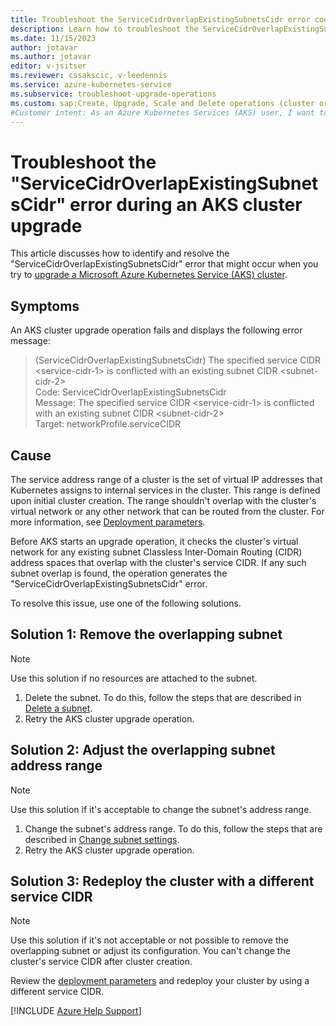 ```yaml
---
title: Troubleshoot the ServiceCidrOverlapExistingSubnetsCidr error code
description: Learn how to troubleshoot the ServiceCidrOverlapExistingSubnetsCidr error that occurs when you try to upgrade an Azure Kubernetes Service (AKS) cluster.
ms.date: 11/15/2023
author: jotavar
ms.author: jotavar
editor: v-jsitser
ms.reviewer: cssakscic, v-leedennis
ms.service: azure-kubernetes-service
ms.subservice: troubleshoot-upgrade-operations
ms.custom: sap:Create, Upgrade, Scale and Delete operations (cluster or nodepool)
#Customer intent: As an Azure Kubernetes Services (AKS) user, I want to troubleshoot a ServiceCidrOverlapExistingSubnetsCidr error so that I can upgrade the cluster successfully.
---
```


# Troubleshoot the "ServiceCidrOverlapExistingSubnetsCidr" error during an AKS cluster upgrade

This article discusses how to identify and resolve the "ServiceCidrOverlapExistingSubnetsCidr" error that might occur when you try to [upgrade a Microsoft Azure Kubernetes Service (AKS) cluster](/azure/aks/upgrade-aks-cluster).

## Symptoms

An AKS cluster upgrade operation fails and displays the following error message:

> (ServiceCidrOverlapExistingSubnetsCidr) The specified service CIDR \<service-cidr-1> is conflicted with an existing subnet CIDR \<subnet-cidr-2>  
> Code: ServiceCidrOverlapExistingSubnetsCidr  
> Message: The specified service CIDR \<service-cidr-1> is conflicted with an existing subnet CIDR \<subnet-cidr-2>  
> Target: networkProfile.serviceCIDR

## Cause

The service address range of a cluster is the set of virtual IP addresses that Kubernetes assigns to internal services in the cluster. This range is defined upon initial cluster creation. The range shouldn't overlap with the cluster's virtual network or any other network that can be routed from the cluster. For more information, see [Deployment parameters](/azure/aks/azure-cni-overview#deployment-parameters).

Before AKS starts an upgrade operation, it checks the cluster's virtual network for any existing subnet Classless Inter-Domain Routing (CIDR) address spaces that overlap with the cluster's service CIDR. If any such subnet overlap is found, the operation generates the "ServiceCidrOverlapExistingSubnetsCidr" error.

To resolve this issue, use one of the following solutions.

## Solution 1: Remove the overlapping subnet

> [!NOTE]  
> Use this solution if no resources are attached to the subnet.

1. Delete the subnet. To do this, follow the steps that are described in [Delete a subnet](/azure/virtual-network/virtual-network-manage-subnet#delete-a-subnet).
2. Retry the AKS cluster upgrade operation.

## Solution 2: Adjust the overlapping subnet address range

> [!NOTE]  
> Use this solution if it's acceptable to change the subnet's address range.

1. Change the subnet's address range. To do this, follow the steps that are described in [Change subnet settings](/azure/virtual-network/virtual-network-manage-subnet#change-subnet-settings).
2. Retry the AKS cluster upgrade operation.

## Solution 3: Redeploy the cluster with a different service CIDR

> [!NOTE]  
> Use this solution if it's not acceptable or not possible to remove the overlapping subnet or adjust its configuration. You can't change the cluster's service CIDR after cluster creation.

Review the [deployment parameters](/azure/aks/azure-cni-overview#deployment-parameters) and redeploy your cluster by using a different service CIDR.

[!INCLUDE [Azure Help Support](../../../includes/azure-help-support.md)]
